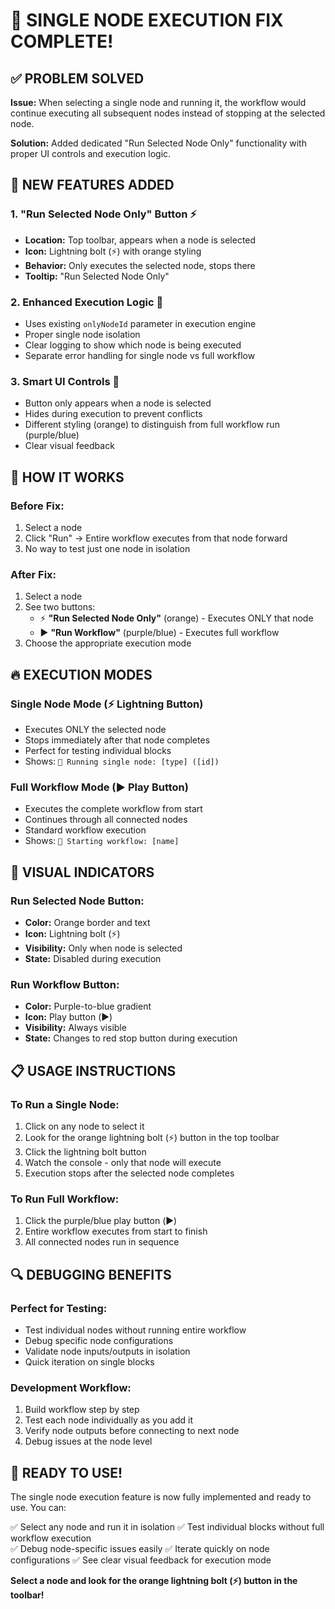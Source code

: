 # 🎯 SINGLE NODE EXECUTION FIX COMPLETE!

## ✅ PROBLEM SOLVED

**Issue:** When selecting a single node and running it, the workflow would continue executing all subsequent nodes instead of stopping at the selected node.

**Solution:** Added dedicated "Run Selected Node Only" functionality with proper UI controls and execution logic.

## 🚀 NEW FEATURES ADDED

### 1. **"Run Selected Node Only" Button** ⚡
- **Location:** Top toolbar, appears when a node is selected
- **Icon:** Lightning bolt (⚡) with orange styling
- **Behavior:** Only executes the selected node, stops there
- **Tooltip:** "Run Selected Node Only"

### 2. **Enhanced Execution Logic** 🔧
- Uses existing `onlyNodeId` parameter in execution engine
- Proper single node isolation
- Clear logging to show which node is being executed
- Separate error handling for single node vs full workflow

### 3. **Smart UI Controls** 🎨
- Button only appears when a node is selected
- Hides during execution to prevent conflicts
- Different styling (orange) to distinguish from full workflow run (purple/blue)
- Clear visual feedback

## 🎯 HOW IT WORKS

### **Before Fix:**
1. Select a node
2. Click "Run" → Entire workflow executes from that node forward
3. No way to test just one node in isolation

### **After Fix:**
1. Select a node
2. See two buttons:
   - ⚡ **"Run Selected Node Only"** (orange) - Executes ONLY that node
   - ▶️ **"Run Workflow"** (purple/blue) - Executes full workflow
3. Choose the appropriate execution mode

## 🔥 EXECUTION MODES

### **Single Node Mode** (⚡ Lightning Button)
- Executes ONLY the selected node
- Stops immediately after that node completes
- Perfect for testing individual blocks
- Shows: `🎯 Running single node: [type] ([id])`

### **Full Workflow Mode** (▶️ Play Button)  
- Executes the complete workflow from start
- Continues through all connected nodes
- Standard workflow execution
- Shows: `🚀 Starting workflow: [name]`

## 🎨 VISUAL INDICATORS

### **Run Selected Node Button:**
- **Color:** Orange border and text
- **Icon:** Lightning bolt (⚡)
- **Visibility:** Only when node is selected
- **State:** Disabled during execution

### **Run Workflow Button:**
- **Color:** Purple-to-blue gradient
- **Icon:** Play button (▶️)
- **Visibility:** Always visible
- **State:** Changes to red stop button during execution

## 📋 USAGE INSTRUCTIONS

### **To Run a Single Node:**
1. Click on any node to select it
2. Look for the orange lightning bolt (⚡) button in the top toolbar
3. Click the lightning bolt button
4. Watch the console - only that node will execute
5. Execution stops after the selected node completes

### **To Run Full Workflow:**
1. Click the purple/blue play button (▶️)
2. Entire workflow executes from start to finish
3. All connected nodes run in sequence

## 🔍 DEBUGGING BENEFITS

### **Perfect for Testing:**
- Test individual nodes without running entire workflow
- Debug specific node configurations
- Validate node inputs/outputs in isolation
- Quick iteration on single blocks

### **Development Workflow:**
1. Build workflow step by step
2. Test each node individually as you add it
3. Verify node outputs before connecting to next node
4. Debug issues at the node level

## 🎉 **READY TO USE!**

The single node execution feature is now fully implemented and ready to use. You can:

✅ Select any node and run it in isolation
✅ Test individual blocks without full workflow execution  
✅ Debug node-specific issues easily
✅ Iterate quickly on node configurations
✅ See clear visual feedback for execution mode

**Select a node and look for the orange lightning bolt (⚡) button in the toolbar!**